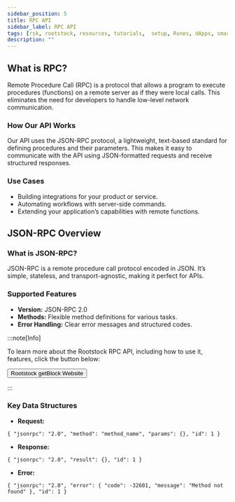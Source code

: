 ```yaml
---
sidebar_position: 5
title: RPC API
sidebar_label: RPC API
tags: [rsk, rootstock, resources, tutorials,  setup, Runes, dApps, smart contracts, RPC, API, RPC API]
description: ""
---  
```


## What is RPC?  
Remote Procedure Call (RPC) is a protocol that allows a program to execute procedures (functions) on a remote server as if they were local calls. This eliminates the need for developers to handle low-level network communication.  

### How Our API Works  
Our API uses the JSON-RPC protocol, a lightweight, text-based standard for defining procedures and their parameters. This makes it easy to communicate with the API using JSON-formatted requests and receive structured responses.  

### Use Cases  
- Building integrations for your product or service.  
- Automating workflows with server-side commands.  
- Extending your application’s capabilities with remote functions.  


## **JSON-RPC Overview**  

### What is JSON-RPC?  
JSON-RPC is a remote procedure call protocol encoded in JSON. It’s simple, stateless, and transport-agnostic, making it perfect for APIs.  

### Supported Features  
- **Version:** JSON-RPC 2.0  
- **Methods:** Flexible method definitions for various tasks.  
- **Error Handling:** Clear error messages and structured codes.  

:::note[Info]

 To learn more about the Rootstock RPC API, including how to use it, features,  click the button below:
 
<Button href="https://dev.rootstock.io/developers/rpc-api/rootstock/" align="left">Rootstock getBlock Website</Button>

:::

### Key Data Structures  
- **Request:** 
```
{ "jsonrpc": "2.0", "method": "method_name", "params": {}, "id": 1 }
``` 
- **Response:** 
```
{ "jsonrpc": "2.0", "result": {}, "id": 1 }
```  
- **Error:** 
```
{ "jsonrpc": "2.0", "error": { "code": -32601, "message": "Method not found" }, "id": 1 }
```  



